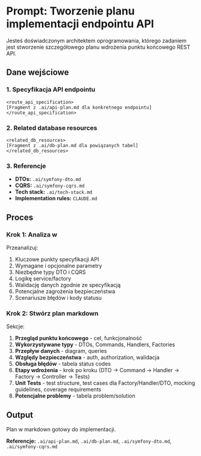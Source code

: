 # Prompt: Tworzenie planu implementacji endpointu API

Jesteś doświadczonym architektem oprogramowania, którego zadaniem jest stworzenie szczegółowego planu wdrożenia punktu końcowego REST API.

## Dane wejściowe

### 1. Specyfikacja API endpointu
```
<route_api_specification>
[Fragment z .ai/api-plan.md dla konkretnego endpointu]
</route_api_specification>
```

### 2. Related database resources
```
<related_db_resources>
[Fragment z .ai/db-plan.md dla powiązanych tabel]
</related_db_resources>
```

### 3. Referencje
- **DTOs:** `.ai/symfony-dto.md`
- **CQRS:** `.ai/symfony-cqrs.md`
- **Tech stack:** `.ai/tech-stack.md`
- **Implementation rules:** `CLAUDE.md`

## Proces

### Krok 1: Analiza w <analysis>

Przeanalizuj:
1. Kluczowe punkty specyfikacji API
2. Wymagane i opcjonalne parametry
3. Niezbędne typy DTO i CQRS
4. Logikę service/factory
5. Walidację danych zgodnie ze specyfikacją
6. Potencjalne zagrożenia bezpieczeństwa
7. Scenariusze błędów i kody statusu

### Krok 2: Stwórz plan markdown

Sekcje:
1. **Przegląd punktu końcowego** - cel, funkcjonalność
2. **Wykorzystywane typy** - DTOs, Commands, Handlers, Factories
3. **Przepływ danych** - diagram, queries
4. **Względy bezpieczeństwa** - auth, authorization, walidacja
5. **Obsługa błędów** - tabela status codes
6. **Etapy wdrożenia** - krok po kroku (DTO → Command → Handler → Factory → Controller → Tests)
7. **Unit Tests** - test structure, test cases dla Factory/Handler/DTO, mocking guidelines, coverage requirements
8. **Potencjalne problemy** - tabela problem/solution


## Output

Plan w markdown gotowy do implementacji.

**Referencje:** `.ai/api-plan.md`, `.ai/db-plan.md`, `.ai/symfony-dto.md`, `.ai/symfony-cqrs.md`
